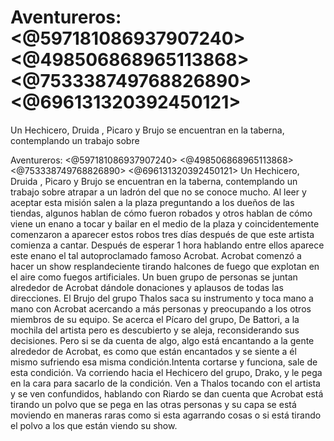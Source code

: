 # Aventureros: <@597181086937907240>  <@498506868965113868> <@753338749768826890> <@696131320392450121> 
Un Hechicero, Druida , Picaro y Brujo se encuentran en la taberna, contemplando un trabajo sobre 

Aventureros: <@597181086937907240>  <@498506868965113868> <@753338749768826890> <@696131320392450121> 
Un Hechicero, Druida , Picaro y Brujo se encuentran en la taberna, contemplando un trabajo sobre atrapar a un ladrón del que no se conoce mucho. Al leer y aceptar esta misión salen a la plaza preguntando a los dueños de las tiendas, algunos hablan de cómo fueron robados y otros hablan de cómo viene un enano a tocar y bailar en el medio de la plaza y coincidentemente comenzaron a aparecer estos robos tres días después de que este artista comienza a cantar.
Después de esperar 1 hora hablando entre ellos aparece este enano el tal autoproclamado famoso Acrobat. Acrobat comenzó a hacer un show resplandeciente tirando halcones de fuego que explotan en el aire como fuegos artificiales. Un buen grupo de personas se juntan alrededor de Acrobat dándole donaciones y aplausos de todas las direcciones. El Brujo del grupo Thalos saca su instrumento y toca mano a mano con Acrobat acercando a más personas y preocupando a los otros miembros de su equipo.
Se acerca el Pícaro del grupo,  De Battori, a la mochila del artista pero es descubierto y se aleja, reconsiderando sus decisiones. Pero si se da cuenta de algo, algo está encantando a la gente alrededor de Acrobat, es como que están encantados y se siente a él mismo sufriendo esa misma condición.Intenta cortarse y funciona, sale de esta condición. Va corriendo hacia el Hechicero del grupo, Drako, y le pega en la cara para sacarlo de la condición. Ven a Thalos tocando con el artista y se ven confundidos, hablando con Riardo se dan cuenta que Acrobat está tirando un polvo que se pega en las otras personas y su capa se está moviendo en maneras raras como si esta agarrando cosas o si está tirando el polvo a los que están viendo su show.

